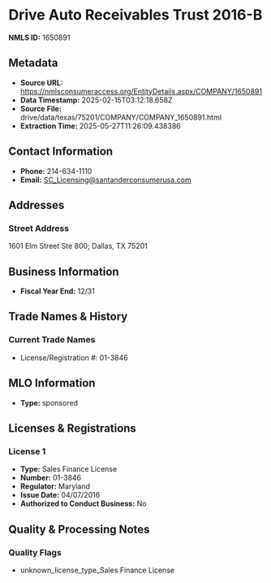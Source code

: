 # Drive Auto Receivables Trust 2016-B

**NMLS ID:** 1650891

## Metadata
- **Source URL:** https://nmlsconsumeraccess.org/EntityDetails.aspx/COMPANY/1650891
- **Data Timestamp:** 2025-02-15T03:12:18.658Z
- **Source File:** drive/data/texas/75201/COMPANY/COMPANY_1650891.html
- **Extraction Time:** 2025-05-27T11:26:09.438386

## Contact Information
- **Phone:** 214-634-1110
- **Email:** SC_Licensing@santanderconsumerusa.com

## Addresses
### Street Address
1601 Elm Street Ste 800; Dallas, TX 75201

## Business Information
- **Fiscal Year End:** 12/31

## Trade Names & History
### Current Trade Names
- License/Registration #: 01-3846

## MLO Information
- **Type:** sponsored

## Licenses & Registrations

### License 1
- **Type:** Sales Finance License
- **Number:** 01-3846
- **Regulator:** Maryland
- **Issue Date:** 04/07/2016
- **Authorized to Conduct Business:** No

## Quality & Processing Notes
### Quality Flags
- unknown_license_type_Sales Finance License
